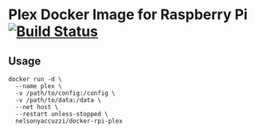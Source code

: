 # Plex Docker Image for Raspberry Pi [![Build Status](https://travis-ci.org/nelsonyaccuzzi/docker-rpi-plex.svg?branch=master)](https://travis-ci.org/nelsonyaccuzzi/docker-rpi-plex)

## Usage

```
docker run -d \
  --name plex \
  -v /path/to/config:/config \
  -v /path/to/data:/data \
  --net host \
  --restart unless-stopped \
  nelsonyaccuzzi/docker-rpi-plex
```
